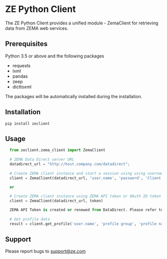 # ZE Python Client

The ZE Python Client provides a unified module - ZemaClient for retrieving data from ZEMA web services.

## Prerequisites

Python 3.5 or above and the following packages

 * requests
 * lxml
 * pandas
 * zeep
 * dicttoxml
 
The packages will be automatically installed during the installation.
 
## Installation

```
pip install zeclient
```

## Usage
 
```python
  from zeclient.zema_client import ZemaClient
    
  # ZEMA Data Direct server URL
  datadirect_url = "http://host.company.com/datadirect";
    
  # Create ZEMA client instance and start a session using using username and password
  client = ZemaClient(datadirect_url, 'user.name', 'password', 'Client')

  or
  
  # Create ZEMA client instance using ZEMA API token or OAuth ID token
  client = ZemaClient(datadirect_url, token)

  ZEMA API Token is created or renewed from DataDirect. Please refer to API Token Generation Guidelines in ZEMA Data Direct Web Services documentation.  
  
  # Get profile data
  result = client.get_profile('user.name', 'profile group', 'profile name')
```

## Support
Please report bugs to support@ze.com
